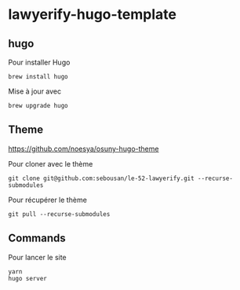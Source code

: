 # lawyerify-hugo-template

## hugo

Pour installer Hugo
```
brew install hugo
```
Mise à jour avec
```
brew upgrade hugo
```


## Theme
https://github.com/noesya/osuny-hugo-theme

Pour cloner avec le thème
```
git clone git@github.com:sebousan/le-52-lawyerify.git --recurse-submodules
```
Pour récupérer le thème
```
git pull --recurse-submodules
```

## Commands

Pour lancer le site
```
yarn
hugo server
```

